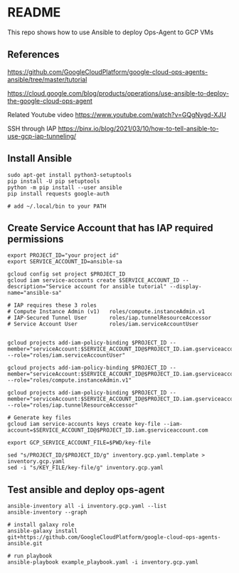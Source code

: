 # README

This repo shows how to use Ansible to deploy Ops-Agent to GCP VMs

## References
https://github.com/GoogleCloudPlatform/google-cloud-ops-agents-ansible/tree/master/tutorial


https://cloud.google.com/blog/products/operations/use-ansible-to-deploy-the-google-cloud-ops-agent

Related Youtube video
https://www.youtube.com/watch?v=GQgNygd-XJU

SSH through IAP 
https://binx.io/blog/2021/03/10/how-to-tell-ansible-to-use-gcp-iap-tunneling/


## Install Ansible
```
sudo apt-get install python3-setuptools
pip install -U pip setuptools 
python -m pip install --user ansible
pip install requests google-auth

# add ~/.local/bin to your PATH
```

## Create Service Account that has IAP required permissions 

```
export PROJECT_ID="your project id"
export SERVICE_ACCOUNT_ID=ansible-sa

gcloud config set project $PROJECT_ID
gcloud iam service-accounts create $SERVICE_ACCOUNT_ID --description="Service account for ansible tutorial" --display-name="ansible-sa"

# IAP requires these 3 roles
# Compute Instance Admin (v1)   roles/compute.instanceAdmin.v1
# IAP-Secured Tunnel User       roles/iap.tunnelResourceAccessor
# Service Account User          roles/iam.serviceAccountUser


gcloud projects add-iam-policy-binding $PROJECT_ID --member="serviceAccount:$SERVICE_ACCOUNT_ID@$PROJECT_ID.iam.gserviceaccount.com" --role="roles/iam.serviceAccountUser"

gcloud projects add-iam-policy-binding $PROJECT_ID --member="serviceAccount:$SERVICE_ACCOUNT_ID@$PROJECT_ID.iam.gserviceaccount.com" --role="roles/compute.instanceAdmin.v1"

gcloud projects add-iam-policy-binding $PROJECT_ID --member="serviceAccount:$SERVICE_ACCOUNT_ID@$PROJECT_ID.iam.gserviceaccount.com" --role="roles/iap.tunnelResourceAccessor"

# Generate key files
gcloud iam service-accounts keys create key-file --iam-account=$SERVICE_ACCOUNT_ID@$PROJECT_ID.iam.gserviceaccount.com

export GCP_SERVICE_ACCOUNT_FILE=$PWD/key-file

sed "s/PROJECT_ID/$PROJECT_ID/g" inventory.gcp.yaml.template > inventory.gcp.yaml
sed -i "s/KEY_FILE/key-file/g" inventory.gcp.yaml

```

## Test ansible and deploy ops-agent
```
ansible-inventory all -i inventory.gcp.yaml --list
ansible-inventory --graph 

# install galaxy role
ansible-galaxy install git+https://github.com/GoogleCloudPlatform/google-cloud-ops-agents-ansible.git

# run playbook
ansible-playbook example_playbook.yaml -i inventory.gcp.yaml
```

